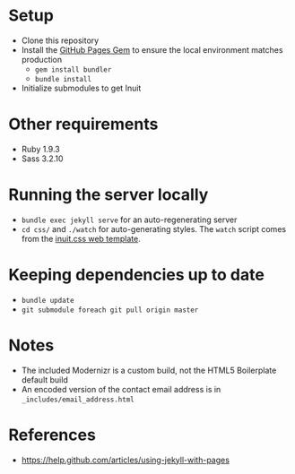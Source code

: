 

# Setup

* Clone this repository
* Install the [GitHub Pages Gem](https://github.com/github/pages-gem) to ensure the local environment matches production
    * `gem install bundler`
    * `bundle install`
* Initialize submodules to get Inuit


# Other requirements

* Ruby 1.9.3
* Sass 3.2.10


# Running the server locally

* `bundle exec jekyll serve` for an auto-regenerating server
* `cd css/` and `./watch` for auto-generating styles. The `watch` script comes from the [inuit.css web template](https://github.com/csswizardry/inuit.css-web-template).


# Keeping dependencies up to date

* `bundle update`
* `git submodule foreach git pull origin master`


# Notes

* The included Modernizr is a custom build, not the HTML5 Boilerplate default build
* An encoded version of the contact email address is in `_includes/email_address.html`

# References

* <https://help.github.com/articles/using-jekyll-with-pages>
